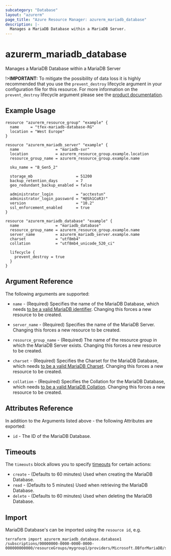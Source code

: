 ```yaml
---
subcategory: "Database"
layout: "azurerm"
page_title: "Azure Resource Manager: azurerm_mariadb_database"
description: |-
  Manages a MariaDB Database within a MariaDB Server.
---
```


# azurerm_mariadb_database

Manages a MariaDB Database within a MariaDB Server

!>**IMPORTANT:** To mitigate the possibility of data loss it is highly recommended that you use the `prevent_destroy` lifecycle argument in your configuration file for this resource. For more information on the `prevent_destroy` lifecycle argument please see the [product documentation](https://developer.hashicorp.com/terraform/tutorials/state/resource-lifecycle#prevent-resource-deletion).

## Example Usage

```hcl
resource "azurerm_resource_group" "example" {
  name     = "tfex-mariadb-database-RG"
  location = "West Europe"
}

resource "azurerm_mariadb_server" "example" {
  name                = "mariadb-svr"
  location            = azurerm_resource_group.example.location
  resource_group_name = azurerm_resource_group.example.name

  sku_name = "B_Gen5_2"

  storage_mb                   = 51200
  backup_retention_days        = 7
  geo_redundant_backup_enabled = false

  administrator_login          = "acctestun"
  administrator_login_password = "H@Sh1CoR3!"
  version                      = "10.2"
  ssl_enforcement_enabled      = true
}

resource "azurerm_mariadb_database" "example" {
  name                = "mariadb_database"
  resource_group_name = azurerm_resource_group.example.name
  server_name         = azurerm_mariadb_server.example.name
  charset             = "utf8mb4"
  collation           = "utf8mb4_unicode_520_ci"

  lifecycle {
    prevent_destroy = true
  }
}
```

## Argument Reference

The following arguments are supported:

* `name` - (Required) Specifies the name of the MariaDB Database, which needs [to be a valid MariaDB identifier](https://mariadb.com/kb/en/library/identifier-names/). Changing this forces a new resource to be created.

* `server_name` - (Required) Specifies the name of the MariaDB Server. Changing this forces a new resource to be created.

* `resource_group_name` - (Required) The name of the resource group in which the MariaDB Server exists. Changing this forces a new resource to be created.

* `charset` - (Required) Specifies the Charset for the MariaDB Database, which needs [to be a valid MariaDB Charset](https://mariadb.com/kb/en/library/setting-character-sets-and-collations). Changing this forces a new resource to be created.

* `collation` - (Required) Specifies the Collation for the MariaDB Database, which needs [to be a valid MariaDB Collation](https://mariadb.com/kb/en/library/setting-character-sets-and-collations). Changing this forces a new resource to be created.

## Attributes Reference

In addition to the Arguments listed above - the following Attributes are exported:

* `id` - The ID of the MariaDB Database.

## Timeouts

The `timeouts` block allows you to specify [timeouts](https://www.terraform.io/language/resources/syntax#operation-timeouts) for certain actions:

* `create` - (Defaults to 60 minutes) Used when creating the MariaDB Database.
* `read` - (Defaults to 5 minutes) Used when retrieving the MariaDB Database.
* `delete` - (Defaults to 60 minutes) Used when deleting the MariaDB Database.

## Import

MariaDB Database's can be imported using the `resource id`, e.g.

```shell
terraform import azurerm_mariadb_database.database1 /subscriptions/00000000-0000-0000-0000-000000000000/resourceGroups/mygroup1/providers/Microsoft.DBforMariaDB/servers/server1/databases/database1
```
